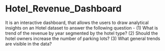 # Hotel_Revenue_Dashboard
It is an interactive dashboard, that allows the users to draw analytical insights on an Hotel dataset to answer the following question - 
(1) What is trend of the revenue by year segmented by the hotel type?
(2) Should the hotel owners increase the number of parking lots?
(3) What general trends are visible in the data?
